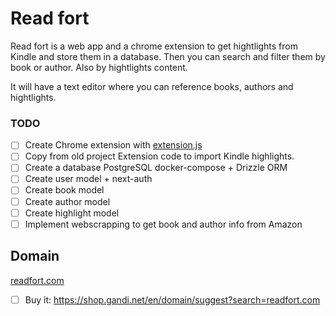 # Read fort

Read fort is a web app and a chrome extension to get hightlights from Kindle and
store them in a database. Then you can search and filter them by book or author.
Also by hightlights content.

It will have a text editor where you can reference books, authors and hightlights.

### TODO

- [ ] Create Chrome extension with [extension.js](https://extension.js.org/)
- [ ] Copy from old project Extension code to import Kindle highlights.
- [ ] Create a database PostgreSQL docker-compose + Drizzle ORM
- [ ] Create user model + next-auth
- [ ] Create book model
- [ ] Create author model
- [ ] Create highlight model
- [ ] Implement webscrapping to get book and author info from Amazon

## Domain

[readfort.com](https://readfort.com)

- [ ] Buy it: https://shop.gandi.net/en/domain/suggest?search=readfort.com
